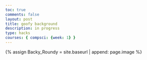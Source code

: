 ```yaml
---
toc: true
comments: false
layout: post
title: goofy background
description: in progress
type: hacks
courses: { compsci: {week: 1} }
---
```


<style>
        #BackyRoundy {
            position: repeat;
            width: 1280; /* Adjust as needed */
            height: 720; /* Adjust as needed */
            border-radius: 7px; /* Adjust as needed */
            z-index: 1; /* Adjust as needed */
        }
    </style>

{% assign Backy_Roundy = site.baseurl | append: page.image %}

<!-- Prepare background DOM canvas -->
<canvas id="BackyRoundy"></canvas>

<script>
// Prepare Canvas
const canvas = document.getElementById("BackyRoundy");
const ctx = canvas.getContext('2d');

// Prepare Window extents
const maxWidth = window.innerWidth;
const maxHeight = window.innerHeight;

// Prepare Image
const backgroundImg = new Image();
backgroundImg.src = '{{Backy_Roundy}}';

backgroundImg.onload = function () {
    const WIDTH = backgroundImg.width;
    const HEIGHT = backgroundImg.height;
    const ASPECT_RATIO = WIDTH / HEIGHT;

    // Set Dimensions to match the image width
    const canvasWidth = maxWidth;
    const canvasHeight = canvasWidth / ASPECT_RATIO;
    const canvasLeft = 0; // Start from the left edge
    const canvasTop = (maxHeight - canvasHeight) / 2;

    // Set Style properties
    canvas.width = WIDTH;
    canvas.height = HEIGHT;
    canvas.style.width = `${canvasWidth}px`;
    canvas.style.height = `${canvasHeight}px`;

    canvas.style.position = 'absolute';
    canvas.style.left = `${canvasLeft}px`;
    canvas.style.top = `${canvasTop}px`;
  
    var gameSpeed = 2;
    class Layer {
            constructor(image, speedRatio) {
            this.x = 0;
            this.y = 0;
            this.width = WIDTH;
            this.height = HEIGHT;
            this.image = image
            this.speedRatio = speedRatio
            this.speed = gameSpeed * this.speedRatio;
            this.frame = 0;
        }
        update() {
            this.x = (this.x - this.speed) % this.width;
        }
        draw() {
            ctx.drawImage(this.image, this.x, this.y);
            ctx.drawImage(this.image, this.x + this.width, this.y);
        }
    }

    var backgroundObj = new Layer(backgroundImg, 0.5)

    function background() {
        backgroundObj.update();
        backgroundObj.draw();
        requestAnimationFrame(background);
    }
    background();
};

</script>